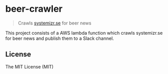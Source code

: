 # beer-crawler

> Crawls [systemizr.se](https://systemizr.se/releases) for beer news

This project consists of a AWS lambda function which crawls
systemizr.se for beer news and publish them to a Slack channel.

## License

The MIT License (MIT)
